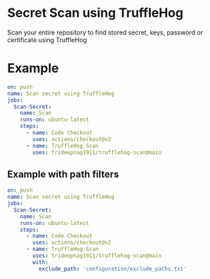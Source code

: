# Secret Scan using TruffleHog
Scan your entire repository to find stored secret, keys, password or certificate using TruffleHog

# Example
```yaml
on: push
name: Scan secret using TruffleHog
jobs:
  Scan-Secret:
    name: Scan
    runs-on: ubuntu-latest
    steps:
      - name: Code Checkout
        uses: actions/checkout@v2
      - name: TruffleHog Scan
        uses: trideepnag1911/trufflehog-scan@main

```

## Example with path filters

```yaml
on: push
name: Scan secret using TruffleHog
jobs:
  Scan-Secret:
    name: Scan
    runs-on: ubuntu-latest
    steps:
      - name: Code Checkout
        uses: actions/checkout@v2
      - name: TruffleHog Scan
        uses: trideepnag1911/trufflehog-scan@main
        with:
          exclude_path: 'configuration/exclude_paths.txt'
```

